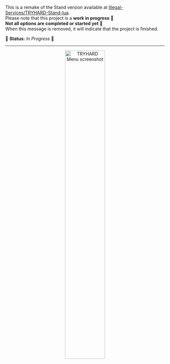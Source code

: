 This is a remake of the Stand version available at [Illegal-Services/TRYHARD-Stand-lua](https://github.com/Illegal-Services/TRYHARD-Stand-lua).<br>
Please note that this project is a **work in progress** 🚧<br>
**Not all options are completed or started yet** 🚧<br>
When this message is removed, it will indicate that the project is finished.<br>

🌟 **Status:** _In Progress_ 🚧

---

<div align="center">
  <img src="https://github.com/Illegal-Services/TRYHARD-2Take1-lua/assets/62464560/75d24b86-348f-458e-be34-050da5901cb4" alt="TRYHARD Menu screenshot" style="width: 50%;">
</div>
